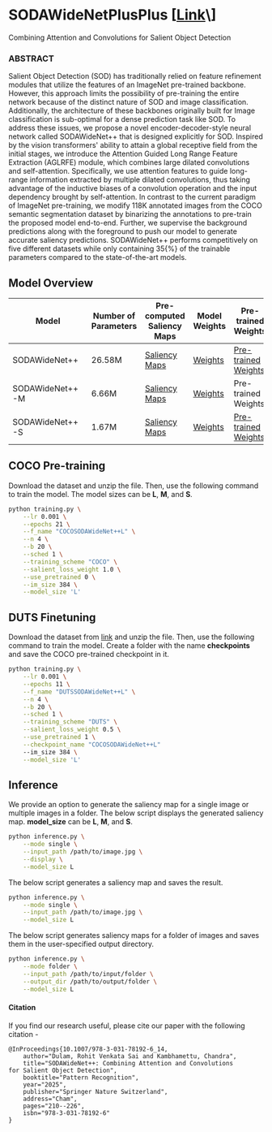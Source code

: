 # SODAWideNetPlusPlus \[[Link](https://arxiv.org/pdf/2408.16645?)\]
Combining Attention and Convolutions for Salient Object Detection

### ABSTRACT

Salient Object Detection (SOD) has traditionally relied on feature refinement modules that utilize the features of an ImageNet pre-trained backbone. However, this approach limits the possibility of pre-training the entire network because of the distinct nature of SOD and image classification. Additionally, the architecture of these backbones originally built for Image classification is sub-optimal for a dense prediction task like SOD. To address these issues, we propose a novel encoder-decoder-style neural network called SODAWideNet++ that is designed explicitly for SOD. Inspired by the vision transformers' ability to attain a global receptive field from the initial stages, we introduce the Attention Guided Long Range Feature Extraction (AGLRFE) module, which combines large dilated convolutions and self-attention. Specifically, we use attention features to guide long-range information extracted by multiple dilated convolutions, thus taking advantage of the inductive biases of a convolution operation and the input dependency brought by self-attention. In contrast to the current paradigm of ImageNet pre-training, we modify 118K annotated images from the COCO semantic segmentation dataset by binarizing the annotations to pre-train the proposed model end-to-end. Further, we supervise the background predictions along with the foreground to push our model to generate accurate saliency predictions. SODAWideNet++ performs competitively on five different datasets while only containing 35{\%} of the trainable parameters compared to the state-of-the-art models. 

## Model Overview

| Model | Number of Parameters | Pre-computed Saliency Maps | Model Weights | Pre-trained Weights |
|------------|----------------------|----------------------------|---------------|---------------|
| SODAWideNet++    | 26.58M                | [Saliency Maps](https://drive.google.com/drive/folders/12ZpJ5aewFwlX_avG-RNHBWPKaqXTZvIO?usp=sharing) | [Weights](https://drive.google.com/file/d/1HY3zRTmZ58g9RCo8PDza6p0Kg0x5POLF/view?usp=sharing) | [Pre-trained Weights](https://drive.google.com/file/d/1gsDc77dNn2lFAMbnnteKhJjNoG3ZXSbe/view?usp=sharing) |
| SODAWideNet++-M   | 6.66M                | [Saliency Maps](https://drive.google.com/drive/folders/1zdf1j8xsPnSWS3xK2HAMoz2u9MJoK8iT?usp=sharing) | [Weights](https://drive.google.com/file/d/10kwnn9asoUeZSsjIuZQMKjm_XPNrv3i0/view?usp=sharing) | Pre-trained Weights |
| SODAWideNet++-S    | 1.67M                | [Saliency Maps](https://drive.google.com/drive/folders/1_MtnVz1qU63AlrlZ98fCu51gNVyMDnWA?usp=sharing) | [Weights](https://drive.google.com/file/d/1RRRIUYAZU_8Si0yNPvSCimz1m3kEIBIe/view?usp=sharing) | [Pre-trained Weights](https://drive.google.com/file/d/1xu0eOa51ufxiGM4gq1b0ay9WAi_Y_J9b/view?usp=sharing) |

## COCO Pre-training

Download the dataset and unzip the file. Then, use the following command to train the model. The model sizes can be **L**, **M**, and **S**.

```bash
python training.py \
    --lr 0.001 \
    --epochs 21 \
    --f_name "COCOSODAWideNet++L" \
    --n 4 \
    --b 20 \
    --sched 1 \
    --training_scheme "COCO" \
    --salient_loss_weight 1.0 \
    --use_pretrained 0 \
    --im_size 384 \
    --model_size 'L'
```

## DUTS Finetuning

Download the dataset from [link](https://drive.google.com/file/d/1-sxp99YoDRSQBebMWXLeI0tlkRsU_LrH/view?usp=sharing) and unzip the file. Then, use the following command to train the model. Create a folder with the name **checkpoints** and save the COCO pre-trained checkpoint in it. 

```bash
python training.py \
    --lr 0.001 \
    --epochs 11 \
    --f_name "DUTSSODAWideNet++L" \
    --n 4 \
    --b 20 \
    --sched 1 \
    --training_scheme "DUTS" \
    --salient_loss_weight 0.5 \
    --use_pretrained 1 \
    --checkpoint_name "COCOSODAWideNet++L"
    --im_size 384 \
    --model_size 'L'
```

## Inference

We provide an option to generate the saliency map for a single image or multiple images in a folder. The below script displays the generated saliency map. **model_size** can be **L**, **M**, and **S**.
```bash
python inference.py \
    --mode single \
    --input_path /path/to/image.jpg \
    --display \
    --model_size L
```

The below script generates a saliency map and saves the result.
```bash
python inference.py \
    --mode single \
    --input_path /path/to/image.jpg \
    --model_size L
```
The below script generates saliency maps for a folder of images and saves them in the user-specified output directory.
```bash
python inference.py \
    --mode folder \
    --input_path /path/to/input/folder \
    --output_dir /path/to/output/folder \
    --model_size L
```

#### Citation

If you find our research useful, please cite our paper with the following citation - 

```
@InProceedings{10.1007/978-3-031-78192-6_14,
    author="Dulam, Rohit Venkata Sai and Kambhamettu, Chandra",
    title="SODAWideNet++: Combining Attention and Convolutions for Salient Object Detection",
    booktitle="Pattern Recognition",
    year="2025",
    publisher="Springer Nature Switzerland",
    address="Cham",
    pages="210--226",
    isbn="978-3-031-78192-6"
}
```


